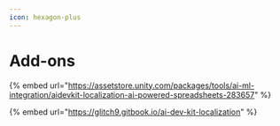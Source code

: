 ```yaml
---
icon: hexagon-plus
---
```


# Add-ons



{% embed url="https://assetstore.unity.com/packages/tools/ai-ml-integration/aidevkit-localization-ai-powered-spreadsheets-283657" %}

{% embed url="https://glitch9.gitbook.io/ai-dev-kit-localization" %}

